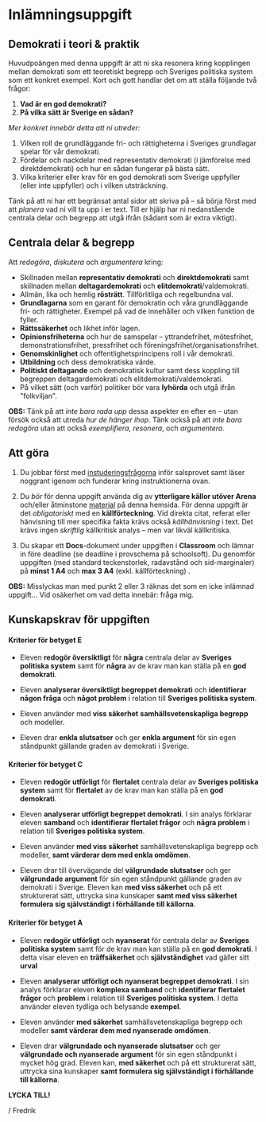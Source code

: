 # Inlämningsuppgift

## Demokrati i teori & praktik

Huvudpoängen med denna uppgift är att ni ska resonera kring kopplingen mellan demokrati som ett teoretiskt begrepp och Sveriges politiska system som ett konkret exempel. Kort och gott handlar det om att ställa följande två frågor:

1. **Vad är en god demokrati?** 
2. **På vilka sätt är Sverige en sådan?** 

_Mer konkret innebär detta att ni utreder:_

1. Vilken roll de grundläggande fri- och rättigheterna i Sveriges grundlagar spelar för vår demokrati. 
2. Fördelar och nackdelar med representativ demokrati (i jämförelse med direktdemokrati) och hur en sådan fungerar på bästa sätt.
3. Vilka kriterier eller krav för en god demokrati som Sverige uppfyller (eller inte uppfyller) och i vilken utsträckning. 

Tänk på att ni har ett begränsat antal sidor att skriva på – så börja först med att _planera_ vad ni vill ta upp i er text. Till er hjälp har ni nedanstående centrala delar och begrepp att utgå ifrån (sådant som är extra viktigt).

## Centrala delar & begrepp

<!--**Kommentar:** Nedanstående lista är inte heltäckande utan en guide.  -->

Att _redogöra_, _diskutera_ och _argumentera_ kring:

* Skillnaden mellan **representativ demokrati** och **direktdemokrati** samt skillnaden mellan **deltagardemokrati** och **elitdemokrati**/valdemokrati. 
* Allmän, lika och hemlig **rösträtt**. Tillförlitliga och regelbundna val.
* **Grundlagarna** som en garant för demokratin och våra grundläggande fri- och rättigheter. Exempel på vad de innehåller och vilken funktion de fyller. 
* **Rättssäkerhet** och likhet inför lagen.
* **Opinionsfriheterna** och hur de samspelar – yttrandefrihet, mötesfrihet,  demonstrationsfrihet, pressfrihet och  föreningsfrihet/organisationsfrihet.
* **Genomskinlighet** och offentlighetsprincipens roll i vår demokrati. 
* **Utbildning** och dess demokratiska värde. 
* **Politiskt deltagande** och demokratisk kultur samt dess koppling till begreppen deltagardemokrati och elitdemokrati/valdemokrati. 
* På vilket sätt (och varför) politiker bör vara **lyhörda** och utgå ifrån "folkviljan". 

<!--Vad det innebär att politiker är lyhörda och utgår ifrån "folkviljan". Samt hur detta hänger ihop med den representativa demokratin och politiskt deltagande. -->

<!--Vad det innebär att politiker är **lyhörda** och utgår ifrån "folkviljan". Hur detta hänger ihop med den representativa demokratin och politiskt deltagande genom konkreta exempel så som remissrundor. -->

**OBS:** Tänk på att _inte bara rada upp_ dessa aspekter en efter en – utan försök också att utreda _hur de hänger ihop_. Tänk också på att _inte bara redogöra_ utan att också _exemplifiera_, _resonera_, och _argumentera_.

<!--borttaget: Olika funktioner inom den representativa demokratin, exempelvis remissrunda, eller sådant som poängen med partisystemet. -->

## Att göra 

1. Du jobbar först med [instuderingsfrågorna](instuderingsfragor_demokrati.md) inför salsprovet samt läser noggrant igenom och funderar kring instruktionerna ovan.

2. Du *bör* för denna uppgift använda dig av **ytterligare källor utöver Arena** och/eller åtminstone [material](../material/innehall_laslista_demokrati.md) på denna hemsida. För denna uppgift är det *obligatoriskt* med en **källförteckning**. Vid direkta citat, referat eller hänvisning till mer specifika fakta krävs också *källhänvisning* i text. Det krävs ingen _skriftlig_ källkritisk analys – men var likväl källkritiska. 

3. Du skapar ett **Docs**-dokument under uppgiften i **Classroom** och lämnar in före deadline (se deadline i provschema på schoolsoft). Du genomför uppgiften (med standard teckenstorlek, radavstånd och sid-marginaler) på **minst 1 A4** och **max 3 A4** (exkl. källförteckning) . 

**OBS:** Misslyckas man med punkt 2 eller 3 räknas det som en icke inlämnad uppgift... Vid osäkerhet om vad detta innebär: fråga mig.

## Kunskapskrav för uppgiften

#### Kriterier för betyget E

- Eleven **redogör översiktligt** för **några** centrala delar av **Sveriges politiska system** samt för **några** av de krav man kan ställa på en **god demokrati**.

- Eleven **analyserar översiktligt begreppet demokrati** och **identifierar** **någon fråga** och **något problem** i relation till **Sveriges politiska system**. 

- Eleven använder med **viss säkerhet** **samhällsvetenskapliga begrepp** och modeller. <!--Lägga till ”begränsad" här? -->

- Eleven drar **enkla slutsatser** och ger **enkla argument** för sin egen ståndpunkt gällande graden av demokrati i Sverige.

#### Kriterier för betyget C

- Eleven **redogör utförligt** för **flertalet** centrala delar av **Sveriges politiska system** samt för **flertalet** av de krav man kan ställa på en **god demokrati**.

- Eleven **analyserar utförligt begreppet demokrati**. I sin analys förklarar eleven **samband** och **identifierar** **flertalet frågor** och **några problem** i relation till **Sveriges politiska system**. 

- Eleven använder **med viss säkerhet** samhällsvetenskapliga begrepp och modeller, **samt värderar dem med enkla omdömen**.

- Eleven drar till övervägande del **välgrundade slutsatser** och ger **välgrundade argument** för sin egen ståndpunkt gällande graden av demokrati i Sverige. Eleven kan **med viss säkerhet** och på ett strukturerat sätt, uttrycka sina kunskaper **samt med viss säkerhet formulera sig självständigt i förhållande till källorna**.

#### Kriterier för betyget A

<!--Tog bort ”flertalet” i första punkten nu... -->

- Eleven **redogör utförligt** och **nyanserat** för centrala delar av **Sveriges politiska system** samt för de krav man kan ställa på en **god demokrati**. I detta visar eleven en **träffsäkerhet** och **självständighet** vad gäller sitt **urval**

- Eleven **analyserar utförligt och nyanserat begreppet demokrati**. I sin analys förklarar eleven **komplexa samband** och **identifierar** **flertalet frågor** och **problem** i relation till **Sveriges politiska system**. I detta använder eleven tydliga och belysande **exempel**. 

- Eleven använder **med säkerhet** samhällsvetenskapliga begrepp och modeller **samt värderar dem med nyanserade omdömen**. 

- Eleven drar **välgrundade och nyanserade slutsatser** och ger **välgrundade och nyanserade argument** för sin egen ståndpunkt i mycket hög grad. Eleven kan, **med säkerhet** och på ett strukturerat sätt, uttrycka sina kunskaper **samt formulera sig självständigt i förhållande till källorna**.


**LYCKA TILL!**

/ Fredrik
